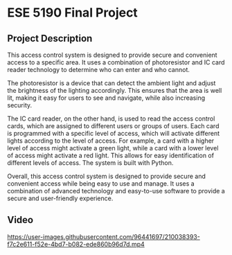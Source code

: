 # ESE 5190 Final Project 


##  Project Description
This access control system is designed to provide secure and convenient access to a specific area. It uses a combination of photoresistor and IC card reader technology to determine who can enter and who cannot.

The photoresistor is a device that can detect the ambient light and adjust the brightness of the lighting accordingly. This ensures that the area is well lit, making it easy for users to see and navigate, while also increasing security.

The IC card reader, on the other hand, is used to read the access control cards, which are assigned to different users or groups of users. Each card is programmed with a specific level of access, which will activate different lights according to the level of access. For example, a card with a higher level of access might activate a green light, while a card with a lower level of access might activate a red light. This allows for easy identification of different levels of access. The system is built with Python.

Overall, this access control system is designed to provide secure and convenient access while being easy to use and manage. It uses a combination of advanced technology and easy-to-use software to provide a secure and user-friendly experience.

##  Video
https://user-images.githubusercontent.com/96441697/210038393-f7c2e611-f52e-4bd7-b082-ede860b96d7d.mp4


